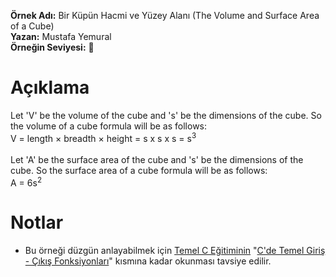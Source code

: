 **Örnek Adı:** Bir Küpün Hacmi ve Yüzey Alanı (The Volume and Surface Area of a Cube) <br>
**Yazan:** Mustafa Yemural <br>
**Örneğin Seviyesi:** :large_blue_circle: <br>
# Açıklama #
<p>
    Let 'V' be the volume of the cube and 's' be the dimensions of the cube. So the volume of a cube formula will be as follows:<br>
    V = length × breadth × height = s x s x s = s<sup>3</sup><br>
    <br>
    Let 'A' be the surface area of the cube and 's' be the dimensions of the cube. So the surface area of a cube formula will be as follows:<br>
    A = 6s<sup>2</sup><br>
</p>

# Notlar #
- Bu örneği düzgün anlayabilmek için [Temel C Eğitiminin](https://www.mustafayemural.com/temel-c-egitimi/) "[C'de Temel Giriş - Çıkış Fonksiyonları](https://www.mustafayemural.com/c-my000008/)" kısmına kadar okunması tavsiye edilir.
